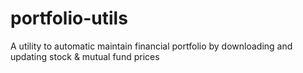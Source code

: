 # portfolio-utils
A utility to automatic maintain financial portfolio by downloading and updating stock &amp; mutual fund prices
